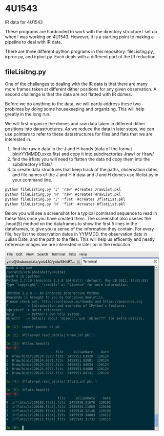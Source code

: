 # 4U1543
IR data for 4U1543

These programs are hardcoded to work with the directory structure I set up when I was working on 4U1543. However, it is a starting point to making a pipeline to deal with IR data. 

There are three different python programs in this repository: fileLisitng.py, irproc.py, and irphot.py. Each deals with a different part of the IR reduction.

## fileLisitng.py

One of the challanges to dealing with the IR data is that there are many more frames taken at different dither positions for any given observation. A second challenge is that the data are not flatted with IR domes. 

Before we do anything to the data, we will partly address these two problmes by doing some housekeeping and organizing. This will help greatly in the long run.

We will first organize the domes and raw data taken in different dither positions into datastructures. As we reduce the data in later steps, we can use pointers to refer to these datastructures for files and flats that we are interested in.

1. find the raw ir data in the J and H bands (data of the format binirYYMMDD.xxxx.fits) and copy it into subdirectories Jraw/ or Hraw/
2. find the irflats you will need to flatten the data nd copy them into the subdirectory irflats/
3. to create data structures that keep track of the paths, observation dates, and file names of the J and H ir data and J and H domes use filelist.py in your command line.
```shell
python fileListing.py 'J' 'raw' #creates JrawList.pkl
python fileListing.py 'H' 'raw' #creates HrawList.pkl
python fileListing.py 'J' 'flat' #creates JflatList.pkl
python fileListing.py 'H' 'flat' #creates HflatList.pkl
```

Below you will see a screenshot for a typical command sequence to read in these files once you have created them. The screenshot also useses the .head(5) method on the dataframes to show the first 5 lines in the dataframes, to give you a sense of the information they contain. For every file, hey list the observation dates in YYMMDD, the observation date in Julian Date, and the path to the files. This will help us efficently and neatly reference images we are interested in later on in the reduciton.

![first 5 lines of HrawList.pkl and JflatList.pkl](https://github.com/ih64/4U1543/blob/master/tutorial_images/flatpkl_and_filespkl.png)

